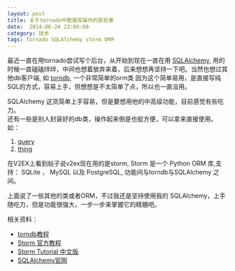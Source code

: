 ```yaml
---
layout: post
title: 关于tornado中数据库操作的那些事
date:  2014-06-24 23:09:00
category: 技术
tags: Tornado SQLAlchemy storm ORM
---
```



最近一直在用tornado尝试写个后台，从开始到现在一直在用 [SQLAlchemy](http://www.sqlalchemy.org/), 用的时候一直磕磕绊绊，中间也想着放弃来着，后来想想再坚持一下吧。当然也想过其他db客户端, 如 [torndb](https://github.com/bdarnell/torndb), 一个非常简单的orm类 因为这个简单易用，是直接写纯SQL的方式，容易上手，但想想是不太简单了点，所以也一直没用。  

SQLAlchemy 这货简单上手容易，但是要想用他的中高级功能，目前感觉有些吃力。  
还有一些是别人封装好的db类，操作起来倒是也挺方便，可以拿来直接使用。  
如：

1. [query](https://github.com/PaulGuo/F2E.im/blob/master/lib/query.py)
2. [thing](https://github.com/amxku/toaza.com/blob/master/ginoa/extensions/thing.py)

在V2EX上看到帖子说v2ex现在用的是storm, Storm 是一个 Python ORM 库,支持： SQLite ， MySQL 以及 PostgreSQL, 功能间与torndb与SQLAlchemy 之间。  

上面说了一些其他的类或者ORM，不过我还是坚持使用我的 SQLAlchemy，上手随吃力，但是功能很强大，一步一步来掌握它的精髓吧。  



相关资料：  

 * [torndb教程](http://torndb.readthedocs.org/)  
 * [Storm 官方教程](https://storm.canonical.com/Tutorial)  
 * [Storm Tutorial 中文版](https://strom-orm-tutorial.readthedocs.org/en/latest/)  
 * [SQLAlchemy官网](www.sqlalchemy.org)